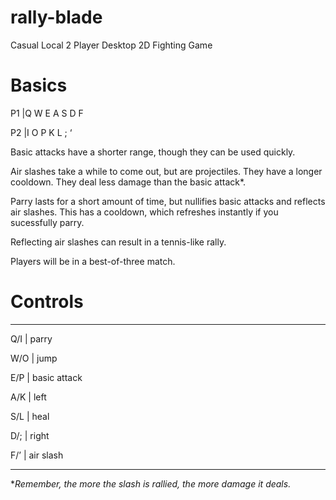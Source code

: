 # rally-blade
Casual Local 2 Player Desktop 2D Fighting Game

# Basics

P1 |Q W E A S D F

P2 |I O P K L ; ‘

Basic attacks have a shorter range, though they can be used quickly.

Air slashes take a while to come out, but are projectiles. They have a longer cooldown. They deal less damage than the basic attack*.

Parry lasts for a short amount of time, but nullifies basic attacks and reflects air slashes. This has a cooldown, which refreshes instantly if you sucessfully parry.

Reflecting air slashes can result in a tennis-like rally.

Players will be in a best-of-three match.

# Controls
_______________
Q/I  | parry

W/O  | jump

E/P  | basic attack

A/K  | left

S/L  | heal

D/;  | right

F/’  | air slash
_______________
**Remember, the more the slash is rallied, the more damage it deals.*
